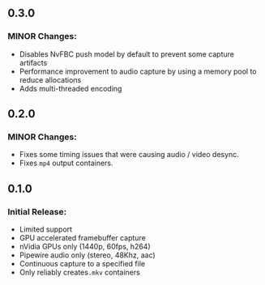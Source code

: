 ## 0.3.0
### MINOR Changes:
- Disables NvFBC push model by default to prevent some capture artifacts
- Performance improvement to audio capture by using a memory pool to reduce allocations
- Adds multi-threaded encoding

## 0.2.0
### MINOR Changes:
- Fixes some timing issues that were causing audio / video desync.
- Fixes `mp4` output containers.

## 0.1.0
### Initial Release:
- Limited support
- GPU accelerated framebuffer capture
- nVidia GPUs only (1440p, 60fps, h264)
- Pipewire audio only (stereo, 48Khz, aac)
- Continuous capture to a specified file
- Only reliably creates`.mkv` containers

